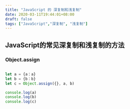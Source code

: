 ```yaml
---
title: "JavaScript 的 深复制和浅复制"
date: 2020-03-11T19:44:01+08:00
draft: false
tags: ["JavaScript","深复制", "浅复制"]
---
```


## JavaScript的常见深复制和浅复制的方法

### Object.assign

```JavaScript

let a = {a：a}
let b = {b：b}
let c = Object.assign({}, a, b)

console.log(a)
console.log(b)
console.log(c)

```